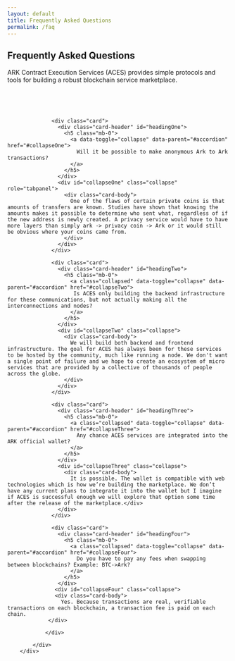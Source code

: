 ```yaml
---
layout: default
title: Frequently Asked Questions
permalink: /faq
---
```


<div class="spacial-features customFadeInUp" data-scroll="">
    <section class="container">
        <div class="row">
            <div class="col-12">
                <div class="header">
                    <h2>Frequently Asked Questions</h2>
                    <p>
                        ARK Contract Execution Services (ACES) provides simple protocols and 
                        tools for building a robust blockchain service marketplace.
                    </p>
                </div>
            </div>
        </div>
    </section>
</div>

<div class="faqs customFadeInUp" style="padding-top: 50px" data-scroll="">
    <section class="container">
        <div class="row">
            <div class="col-md-12">
                <div id="faq-accordion">
                
                  <div class="card">
                    <div class="card-header" id="headingOne">
                      <h5 class="mb-0">
                        <a data-toggle="collapse" data-parent="#accordion" href="#collapseOne">
                          Will it be possible to make anonymous Ark to Ark transactions?
                        </a>
                      </h5>
                    </div>
                    <div id="collapseOne" class="collapse" role="tabpanel">
                      <div class="card-body">
                        One of the flaws of certain private coins is that amounts of transfers are known. Studies have shown that knowing the amounts makes it possible to determine who sent what, regardless of if the new address is newly created. A privacy service would have to have more layers than simply ark -> privacy coin -> Ark or it would still be obvious where your coins came from.
                      </div>
                    </div>
                  </div>
                  
                  <div class="card">
                    <div class="card-header" id="headingTwo">
                      <h5 class="mb-0">
                        <a class="collapsed" data-toggle="collapse" data-parent="#accordion" href="#collapseTwo">
                         Is ACES only building the backend infrastructure for these communications, but not actually making all the interconnections and nodes? 
                        </a>
                      </h5>
                    </div>
                    <div id="collapseTwo" class="collapse">
                      <div class="card-body">
                        We will build both backend and frontend infrastructure. The goal for ACES has always been for these services to be hosted by the community, much like running a node. We don't want a single point of failure and we hope to create an ecosystem of micro services that are provided by a collective of thousands of people across the globe. 
                      </div>
                    </div>
                  </div>
                  
                  <div class="card">
                    <div class="card-header" id="headingThree">
                      <h5 class="mb-0">
                        <a class="collapsed" data-toggle="collapse" data-parent="#accordion" href="#collapseThree">
                          Any chance ACES services are integrated into the ARK official wallet?
                        </a>
                      </h5>
                    </div>
                    <div id="collapseThree" class="collapse">
                      <div class="card-body">
                        It is possible. The wallet is compatible with web technologies which is how we’re building the marketplace. We don’t have any current plans to integrate it into the wallet but I imagine if ACES is successful enough we will explore that option some time after the release of the marketplace.</div>
                    </div>
                  </div>
                  
                  <div class="card">
                    <div class="card-header" id="headingFour">
                      <h5 class="mb-0">
                        <a class="collapsed" data-toggle="collapse" data-parent="#accordion" href="#collapseFour">
                          Do you have to pay any fees when swapping between blockchains? Example: BTC->Ark?
                        </a>
                      </h5>
                    </div>
                   <div id="collapseFour" class="collapse">
                   <div class="card-body">
                     Yes. Because transactions are real, verifiable transactions on each blockchain, a transaction fee is paid on each chain.
                 </div>
                                  
                </div>
            
            </div>
        </div>
</div>
